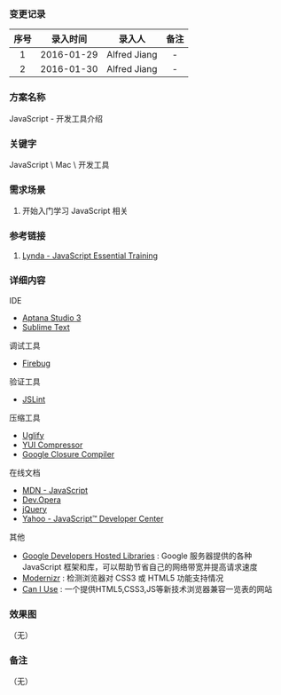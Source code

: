 ### 变更记录

| 序号 | 录入时间 | 录入人 | 备注 |
|:--------:|:--------:|:--------:|:--------:|
| 1 | 2016-01-29 | Alfred Jiang | - |
| 2 | 2016-01-30 | Alfred Jiang | - |

### 方案名称

JavaScript - 开发工具介绍

### 关键字

JavaScript \ Mac \ 开发工具

### 需求场景

1. 开始入门学习 JavaScript 相关

### 参考链接

1. [Lynda - JavaScript Essential Training](http://www.lynda.com/JavaScript-tutorials/JavaScript-Essential-Training/81266-2.html)

### 详细内容

IDE
* [Aptana Studio 3](http://www.aptana.com/)
* [Sublime Text](http://www.sublimetext.com/)

调试工具
* [Firebug](http://getfirebug.com/)

验证工具
* [JSLint](http://jslint.com/)

压缩工具
* [Uglify](http://lisperator.net/uglifyjs/) 
* [YUI Compressor](http://developer.yahoo.com/yui/compressor/)
* [Google Closure Compiler](https://developers.google.com/closure/compiler/)

在线文档
* [MDN - JavaScript](https://developer.mozilla.org/en-US/docs/Web/JavaScript)
* [Dev.Opera](https://dev.opera.com/tags/javascript/)
* [jQuery](http://jquery.com/)
* [Yahoo - JavaScript™ Developer Center](https://developer.yahoo.com/javascript/)

其他
* [Google Developers Hosted Libraries](https://developers.google.com/speed/libraries/?csw=1#jquery) : Google 服务器提供的各种 JavaScript 框架和库，可以帮助节省自己的网络带宽并提高请求速度
* [Modernizr](https://modernizr.com/) : 检测浏览器对 CSS3 或 HTML5 功能支持情况
* [Can I Use](http://caniuse.com/) : 一个提供HTML5,CSS3,JS等新技术浏览器兼容一览表的网站


### 效果图
（无）

### 备注
（无）
